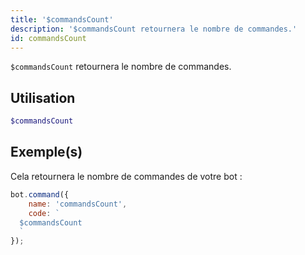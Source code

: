 ```yaml
---
title: '$commandsCount'
description: '$commandsCount retournera le nombre de commandes.'
id: commandsCount
---
```


`$commandsCount` retournera le nombre de commandes.

## Utilisation

```php
$commandsCount
```

## Exemple(s)

Cela retournera le nombre de commandes de votre bot :

```javascript
bot.command({
    name: 'commandsCount',
    code: `
  $commandsCount
  `
});
```